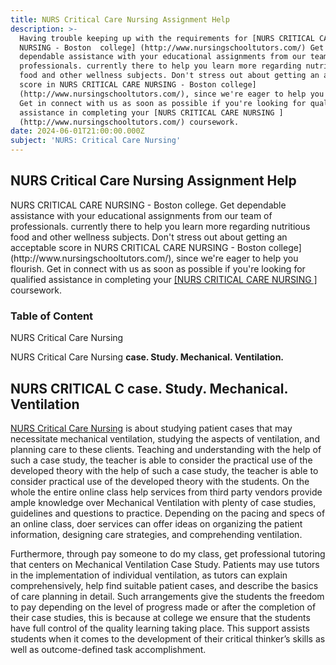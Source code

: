 ```yaml
---
title: NURS Critical Care Nursing Assignment Help
description: >-
  Having trouble keeping up with the requirements for [NURS CRITICAL CARE
  NURSING - Boston  college] (http://www.nursingschooltutors.com/) Get
  dependable assistance with your educational assignments from our team of
  professionals. currently there to help you learn more regarding nutritious
  food and other wellness subjects. Don't stress out about getting an acceptable
  score in NURS CRITICAL CARE NURSING - Boston college]
  (http://www.nursingschooltutors.com/), since we're eager to help you flourish.
  Get in connect with us as soon as possible if you're looking for qualified
  assistance in completing your [NURS CRITICAL CARE NURSING ]
  (http://www.nursingschooltutors.com/) coursework.
date: 2024-06-01T21:00:00.000Z
subject: 'NURS: Critical Care Nursing'
---
```


## NURS Critical Care Nursing Assignment Help

NURS CRITICAL CARE NURSING - Boston  college. Get dependable assistance with your educational assignments from our team of professionals. currently there to help you learn more regarding nutritious food and other wellness subjects. Don't stress out about getting an acceptable score in NURS CRITICAL CARE NURSING - Boston college] (http\://www\.nursingschooltutors.com/), since we're eager to help you flourish. Get in connect with us as soon as possible if you're looking for qualified assistance in completing your [\[NURS CRITICAL CARE NURSING \] ](http://www.nursingschooltutors.com/) coursework.

### Table of Content

NURS Critical Care Nursing

NURS Critical Care Nursing **case. Study. Mechanical. Ventilation.**

## **NURS CRITICAL C case. Study. Mechanical. Ventilation**

[NURS Critical Care Nursing](https://www.wgu.edu/career-guide/healthcare/critical-care-nurse-career.html "NURS-CRITICAL-CARE-NURSING") is about studying patient cases that may necessitate mechanical ventilation, studying the aspects of ventilation, and planning care to these clients. Teaching and
understanding with the help of such a case study, the teacher is able to consider the practical use of the developed theory with the help of such a case study, the teacher is able to consider practical use of the developed theory
with the students. On the whole the entire online class help services from third party vendors provide ample knowledge over Mechanical Ventilation with plenty of case studies, guidelines and questions to practice. Depending on the pacing
and specs of an online class, doer services can offer ideas on organizing the patient information, designing care strategies, and comprehending ventilation.

Furthermore, through pay someone to do my class, get professional tutoring that centers on Mechanical Ventilation Case Study. Patients may use tutors in the implementation of individual ventilation, as tutors can explain
comprehensively, help find suitable patient cases, and describe the basics of care planning in detail. Such arrangements give the students the freedom to pay depending on the level of progress made or after the completion of their case
studies, this is because at college we ensure that the students have full control of the quality learning taking place. This support assists students when it comes to the development of their critical thinker’s skills as well as
outcome-defined task accomplishment.
